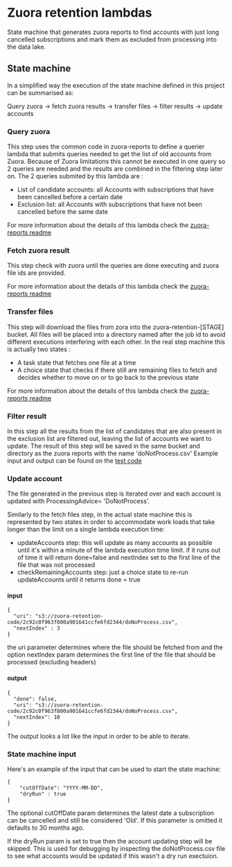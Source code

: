 # Zuora retention lambdas

State machine that generates zuora reports to find accounts with just long cancelled subscriptions and mark them as excluded from processing into the data lake. 

## State machine
In a simplified way the execution of the state machine defined in this project can be summarised as:

Query zuora -> fetch zuora results -> transfer files -> filter results -> update accounts
  
### Query zuora

This step uses the common code in zuora-reports to define a querier lambda that submits queries needed to get the list of old accounts from Zuora. Because of Zuora limitations this cannot be executed in one query so 2 queries are needed and the results are combined in the filtering step later on.
The 2 queries submited by this lambda are :
* List of candidate accounts:  all Accounts with subscriptions that have been cancelled before a certain date
* Exclusion list:  all Accounts with subscriptions that have not been cancelled before the same date

For more information about the details of this lambda check the [zuora-reports readme](../../lib/zuora-reports/README.md)
### Fetch zuora result
This step check with zuora until the queries are done executing and zuora file ids are provided.

For more information about the details of this lambda check the [zuora-reports readme](../../lib/zuora-reports/README.md)
### Transfer files
This step will download the files from zora into the zuora-retention-[STAGE] bucket. 
All files will be placed into a directory named after the job id to avoid different executions interfering with each other.
In the real step machine this is actually two states :
* A task state that fetches one file at a time
* A choice state that checks if there still are remaining files to fetch and decides whether to move on or to go back to the previous state

For more information about the details of this lambda check the [zuora-reports readme](../../lib/zuora-reports/README.md)
### Filter result
In this step all the results from the list of candidates that are also present in the exclusion list are filtered out, leaving the list of accounts we want to update.
The result of this step will be saved in the same bucket and directory as the zuora reports with the name 'doNotProcess.csv'
Example input and output can be found on the [test code](src/test/scala/com/gu/zuora/retention/filterCandidates/FilterCandidatesEffectsTest.scala#L9-L44)

### Update account  
The file generated in the previous step is iterated over and each account is updated with ProcessingAdvice= 'DoNotProcess'.

Similarly to the fetch files step, in the actual state machine this is represented by two states in order to accommodate work loads that take longer than the limit on a single lambda execution time:
* updateAccounts step: this will update as many accounts as possible until it's within a minute of the lambda execution time limit. if it runs out of time it will return done=false and nextIndex set to the first line of the file that was not processed
* checkRemainingAccounts step: just a choice state to re-run updateAccounts until it returns done = true
#### input
```
{
  "uri": "s3://zuora-retention-code/2c92c0f963f800a901641ccfe6fd2344/doNoProcess.csv",
  "nextIndex" : 3
}
```
the uri parameter determines where the file should be fetched from and the option nextIndex param determines the first line of the file that should be processed (excluding headers)

#### output
```
{
  "done": false,
  "uri": "s3://zuora-retention-code/2c92c0f963f800a901641ccfe6fd2344/doNoProcess.csv",
  "nextIndex": 10
}
```

The output looks a lot like the input in order to be able to iterate. 

### State machine input
Here's an example of the input that can be used to start the state machine:
```
{
    "cutOffDate": "YYYY-MM-DD",
    "dryRun" : true
}
```

The optional cutOffDate param determines the latest date a subscription can be cancelled and still be considered 'Old'. If this parameter is omitted it defaults to 30 months ago.

If the dryRun param is set to true then the account updating step will be skipped. This is used for debugging by inspecting the doNotProcess.csv file to see what accounts would be updated if this wasn't a dry run exectuion.